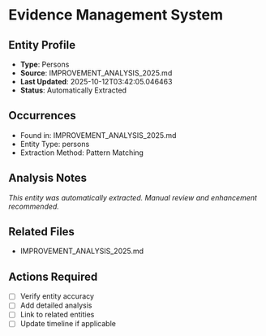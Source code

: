 # Evidence Management System

## Entity Profile
- **Type**: Persons
- **Source**: IMPROVEMENT_ANALYSIS_2025.md
- **Last Updated**: 2025-10-12T03:42:05.046463
- **Status**: Automatically Extracted

## Occurrences
- Found in: IMPROVEMENT_ANALYSIS_2025.md
- Entity Type: persons
- Extraction Method: Pattern Matching

## Analysis Notes
*This entity was automatically extracted. Manual review and enhancement recommended.*

## Related Files
- IMPROVEMENT_ANALYSIS_2025.md

## Actions Required
- [ ] Verify entity accuracy
- [ ] Add detailed analysis
- [ ] Link to related entities
- [ ] Update timeline if applicable
